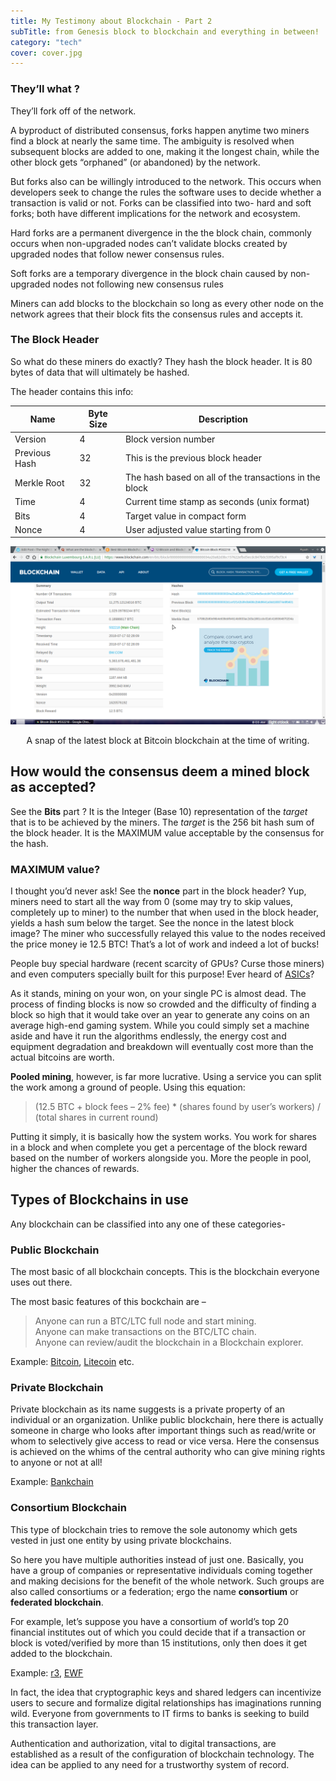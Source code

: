 ```yaml
---
title: My Testimony about Blockchain - Part 2
subTitle: from Genesis block to blockchain and everything in between!
category: "tech"
cover: cover.jpg
---
```


### They’ll what ?
They’ll fork off of the network.

A byproduct of distributed consensus, forks happen anytime two miners find a block at nearly the same time. The ambiguity is resolved when subsequent blocks are added to one, making it the longest chain, while the other block gets “orphaned” (or abandoned) by the network.

But forks also can be willingly introduced to the network. This occurs when developers seek to change the rules the software uses to decide whether a transaction is valid or not. Forks can be classified into two- hard and soft forks; both have different implications for the network and ecosystem.

Hard forks are a permanent divergence in the the block chain, commonly occurs when non-upgraded nodes can’t validate blocks created by upgraded nodes that follow newer consensus rules.

Soft forks are a temporary divergence in the block chain caused by non-upgraded nodes not following new consensus rules

Miners can add blocks to the blockchain so long as every other node on the network agrees that their block fits the consensus rules and accepts it.
### The Block Header
So what do these miners do exactly? They hash the block header. It is 80 bytes of data that will ultimately be hashed.

The header contains this info:

| Name 	       |Byte Size| 	Description                                         |
|--------------|---------|------------------------------------------------------|
|Version 	   |  4 	 |Block version number                                  |
|Previous Hash | 32 	 |This is the previous block header                     |
|Merkle Root   | 32 	 |The hash based on all of the transactions in the block|
|Time 	       | 4 	     |Current time stamp as seconds (unix format)           |
|Bits 	       | 4 	     |Target value in compact form                          |
|Nonce         | 4 	     |User adjusted value starting from 0                   |

![genesis](genesis.png)
<p align='center'>A snap of the latest block at Bitcoin blockchain at the time of writing.</a></p>

## How would the consensus deem a mined block as accepted?
See the **Bits** part ? It is the Integer (Base 10) representation of the *target* that is to be achieved by the miners. The *target* is the 256 bit hash sum of the block header. It is the MAXIMUM value acceptable by the consensus for the hash.

### MAXIMUM value?
I thought you’d never ask! See the **nonce** part in the block header? Yup, miners need to start all the way from 0 (some may try to skip values, completely up to miner) to the number that when used in the block header, yields a hash sum below the target. See the nonce in the latest block image? The miner who successfully relayed this value to the nodes received the price money ie 12.5 BTC! That’s a lot of work and indeed a lot of bucks!

People buy special hardware (recent scarcity of GPUs? Curse those miners) and even computers specially built for this purpose! Ever heard of [ASICs](https://www.trymining.com/pages/asic-vs-gpu)?

As it stands, mining on your won, on your single PC is almost dead. The process of finding blocks is now so crowded and the difficulty of finding a block so high that it would take over an year to generate any coins on an average high-end gaming system. While you could simply set a machine aside and have it run the algorithms endlessly, the energy cost and equipment degradation and breakdown will eventually cost more than the actual bitcoins are worth.

**Pooled mining**, however, is far more lucrative. Using a service  you can split the work among a ground of people. Using this equation:

> (12.5 BTC + block fees – 2% fee) * (shares found by user’s workers) / (total shares in current round)

Putting it simply, it is basically how the system works. You work for shares in a block and when complete you get a percentage of the block reward based on the number of workers alongside you. More the people in pool, higher the chances of rewards.

## Types of Blockchains in use

Any blockchain can be classified into any one of these categories-

### Public Blockchain
The most basic of all blockchain concepts. This is the blockchain everyone uses out there.

The most basic features of this bockchain are –

> Anyone can run a BTC/LTC full node and start mining.  
> Anyone can make transactions on the BTC/LTC chain.  
> Anyone can review/audit the blockchain in a Blockchain explorer.

Example: [Bitcoin](http://bitcoin.org/), [Litecoin](https://litecoin.org/) etc.

### Private Blockchain

Private blockchain as its name suggests is a private property of an individual or an organization. Unlike public blockchain, here there is actually someone in charge who looks after important things such as read/write or whom to selectively give access to read or vice versa. Here the consensus is achieved on the whims of the central authority who can give mining rights to anyone or not at all!

Example: [Bankchain](https://www.multichain.com/)

### Consortium Blockchain

This type of blockchain tries to remove the sole autonomy which gets vested in just one entity by using private blockchains.

So here you have multiple authorities instead of just one. Basically, you have a group of companies or representative individuals coming together and making decisions for the benefit of the whole network. Such groups are also called consortiums or a federation; ergo the name **consortium** or **federated blockchain**.

For example, let’s suppose you have a consortium of world’s top 20 financial institutes out of which you could decide that if a transaction or block is voted/verified by more than 15 institutions, only then does it get added to the blockchain.

Example: [r3](https://www.r3.com/), [EWF](http://energyweb.org/)

In fact, the idea that cryptographic keys and shared ledgers can incentivize users to secure and formalize digital relationships has imaginations running wild. Everyone from governments to IT firms to banks is seeking to build this transaction layer.

Authentication and authorization, vital to digital transactions, are established as a result of the configuration of blockchain technology. The idea can be applied to any need for a trustworthy system of record.